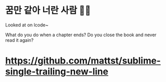 # 꿈만 같아 너란 사람 💯💯
Looked at on lcode~

What do you do when a chapter ends?
Do you close the book and never read it again?

# https://github.com/mattst/sublime-single-trailing-new-line
